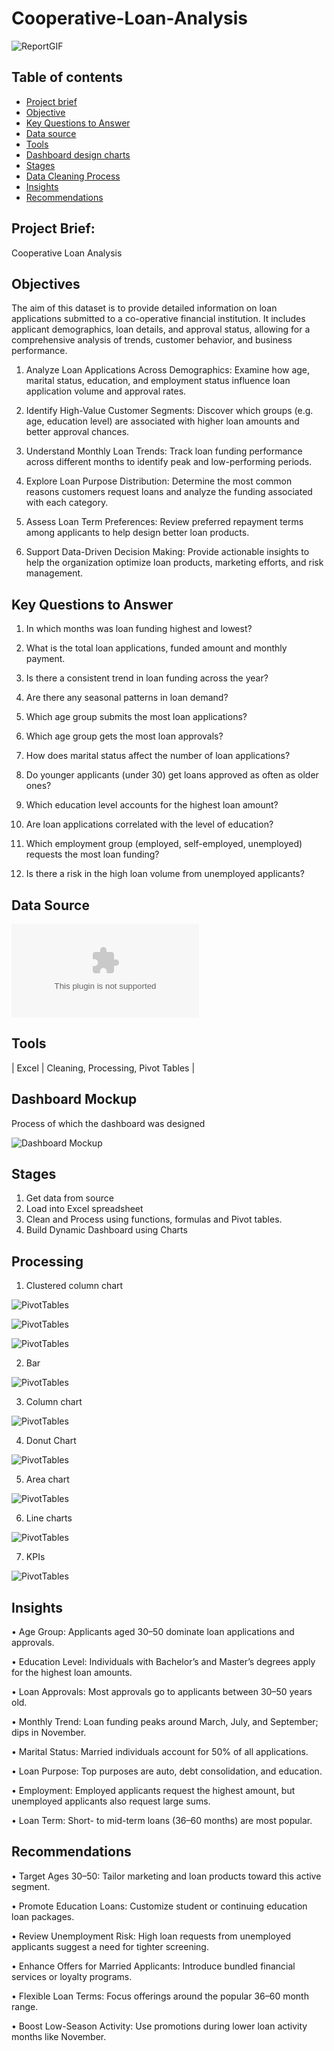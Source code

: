 # Cooperative-Loan-Analysis

![ReportGIF](assets/images/cooperativeloan%20gif.gif)

## Table of contents

- [Project brief](#Projectbrief)
- [Objective](#Objective)
- [Key Questions to Answer](#KeyQuestionstoanswer)
- [Data source](#Datasource)
- [Tools](#Tools)
- [Dashboard design charts](#Dashboarddesignchart)
- [Stages](#Stages)
- [Data Cleaning Process](#Cleaning/Process)
- [Insights](#Insights)
- [Recommendations](#Recommendations)

## Project Brief: 
Cooperative Loan Analysis

## Objectives

The aim of this dataset is to provide detailed information on loan applications submitted to a co-operative financial institution. It includes applicant demographics, loan details, and approval status, allowing for a comprehensive analysis of trends, customer behavior, and business performance.

1.	Analyze Loan Applications Across Demographics: Examine how age, marital status, education, and employment status influence loan application volume and approval rates.
   
3.	Identify High-Value Customer Segments: Discover which groups (e.g. age, education level) are associated with higher loan amounts and better approval chances.
   
5.	Understand Monthly Loan Trends: Track loan funding performance across different months to identify peak and low-performing periods.
   
7.	Explore Loan Purpose Distribution: Determine the most common reasons customers request loans and analyze the funding associated with each category.
   
9.	Assess Loan Term Preferences: Review preferred repayment terms among applicants to help design better loan products.
    
11.	Support Data-Driven Decision Making: Provide actionable insights to help the organization optimize loan products, marketing efforts, and risk management.


## Key Questions to Answer


1.	In which months was loan funding highest and lowest?
  
2.	What is the total loan applications, funded amount and monthly payment.
   
3.	Is there a consistent trend in loan funding across the year?
   
4.	Are there any seasonal patterns in loan demand?
   
5.	Which age group submits the most loan applications?
   
6.	Which age group gets the most loan approvals?
    
7.	How does marital status affect the number of loan applications?
    
8.	Do younger applicants (under 30) get loans approved as often as older ones?
    
9.	Which education level accounts for the highest loan amount?
    
10.	Are loan applications correlated with the level of education?
    
11.	Which employment group (employed, self-employed, unemployed) requests the most loan funding?
    
12.	Is there a risk in the high loan volume from unemployed applicants?
    
## Data Source
![Datasets](assets/datasets/LoanData.zip)


## Tools 
| Excel | Cleaning, Processing, Pivot Tables |


## Dashboard Mockup
Process of which the dashboard was designed

![Dashboard Mockup](assets/images/co-operative%20loan%20dashboard.PNG)


## Stages

1. Get data from source
2. Load into Excel spreadsheet
3. Clean and Process using functions, formulas and Pivot tables.
4. Build Dynamic Dashboard using Charts


## Processing


1.  Clustered column chart

![PivotTables](assets/images/002.PNG)

![PivotTables](assets/images/003.PNG)

![PivotTables](assets/images/005.PNG)

2.  Bar

![PivotTables](assets/images/004.PNG)

3.  Column chart

![PivotTables](assets/images/007.PNG)

4.  Donut Chart

![PivotTables](assets/images/008.PNG)

5.  Area chart

![PivotTables](assets/images/006.PNG)

6.  Line charts

![PivotTables](assets/images/009.PNG)

7.  KPIs

![PivotTables](assets/images/001.PNG)



## Insights

•	Age Group: Applicants aged 30–50 dominate loan applications and approvals.

•	Education Level: Individuals with Bachelor’s and Master’s degrees apply for the highest loan amounts.

•	Loan Approvals: Most approvals go to applicants between 30–50 years old.

•	Monthly Trend: Loan funding peaks around March, July, and September; dips in November.

•	Marital Status: Married individuals account for 50% of all applications.

•	Loan Purpose: Top purposes are auto, debt consolidation, and education.

•	Employment: Employed applicants request the highest amount, but unemployed applicants also request large sums.

•	Loan Term: Short- to mid-term loans (36–60 months) are most popular.

## Recommendations

•	Target Ages 30–50: Tailor marketing and loan products toward this active segment.

•	Promote Education Loans: Customize student or continuing education loan packages.

•	Review Unemployment Risk: High loan requests from unemployed applicants suggest a need for tighter screening.

•	Enhance Offers for Married Applicants: Introduce bundled financial services or loyalty programs.

•	Flexible Loan Terms: Focus offerings around the popular 36–60 month range.

•	Boost Low-Season Activity: Use promotions during lower loan activity months like November.
